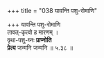 +++
title = "038 यावन्ति पशु-रोमाणि"

+++
यावन्ति पशु-रोमाणि  
तावत्-कृत्वो ह मारणम् ।  
वृथा-पशु-घ्नः **प्राप्नोति**  
**प्रेत्य** जन्मनि जन्मनि  ॥ ५.३८ ॥